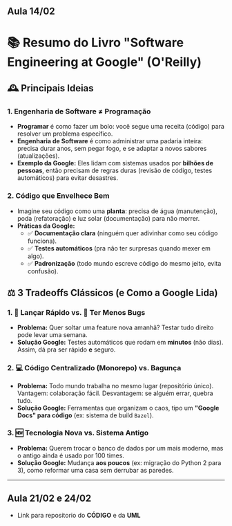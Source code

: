 ## **Aula 14/02**

# 📚 Resumo do Livro "Software Engineering at Google" (O'Reilly) 

## 🕰️ **Principais Ideias**

### 1. **Engenharia de Software ≠ Programação**
   - **Programar** é como fazer um bolo: você segue uma receita (código) para resolver um problema específico.  
   - **Engenharia de Software** é como administrar uma padaria inteira: precisa durar anos, sem pegar fogo, e se adaptar a novos sabores (atualizações).  
   - **Exemplo da Google:** Eles lidam com sistemas usados por **bilhões de pessoas**, então precisam de regras duras (revisão de código, testes automáticos) para evitar desastres.

### 2. **Código que Envelhece Bem**  
   - Imagine seu código como uma **planta**: precisa de água (manutenção), poda (refatoração) e luz solar (documentação) para não morrer.  
   - **Práticas da Google:**  
     - ✅ **Documentação clara** (ninguém quer adivinhar como seu código funciona).  
     - ✅ **Testes automáticos** (pra não ter surpresas quando mexer em algo).  
     - ✅ **Padronização** (todo mundo escreve código do mesmo jeito, evita confusão).

## ⚖️ **3 Tradeoffs Clássicos (e Como a Google Lida)**

### 1. **🚀 Lançar Rápido vs. 🐛 Ter Menos Bugs**
   - **Problema:** Quer soltar uma feature nova amanhã? Testar tudo direito pode levar uma semana.  
   - **Solução Google:** Testes automáticos que rodam em **minutos** (não dias). Assim, dá pra ser rápido **e** seguro.

### 2. 💻 **Código Centralizado (Monorepo) vs. Bagunça**
   - **Problema:** Todo mundo trabalha no mesmo lugar (repositório único). Vantagem: colaboração fácil. Desvantagem: se alguém errar, quebra tudo.  
   - **Solução Google:** Ferramentas que organizam o caos, tipo um **"Google Docs" para código** (ex: sistema de build `Bazel`).

### 3. 🆕 **Tecnologia Nova vs. Sistema Antigo**
   - **Problema:** Querem trocar o banco de dados por um mais moderno, mas o antigo ainda é usado por 100 times.  
   - **Solução Google:** Mudança **aos poucos** (ex: migração do Python 2 para 3), como reformar uma casa sem derrubar as paredes.

     
---
## **Aula 21/02 e 24/02** 

- Link para repositorio do **CÓDIGO** e da **UML**
